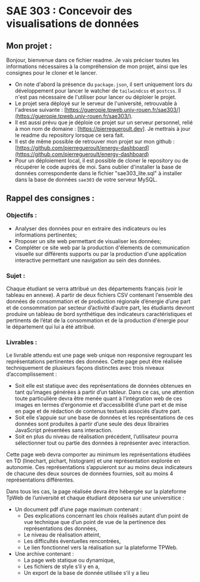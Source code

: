 # SAE 303 : Concevoir des visualisations de données

## Mon projet :

Bonjour, bienvenue dans ce fichier readme. Je vais préciser toutes les informations nécessaires à la compréhension de mon projet, ainsi que les consignes pour le cloner et le lancer.

- On note d'abord la présence du `package.json`, il sert uniquement lors du développement pour lancer le watcher de `tailwindcss` et `postcss`. Il n'est pas nécessaire de l'utiliser pour lancer ou déploier le projet.
- Le projet sera déployé sur le serveur de l'université, retrouvable à l'adresse suivante : [https://gueropie.tpweb.univ-rouen.fr/sae303/](https://gueropie.tpweb.univ-rouen.fr/sae303/).
- Il est aussi prévu que je déploie ce projet sur un serveur personnel, relié à mon nom de domaine : [https://pierregueroult.dev]. Je mettrais à jour le readme du repository lorsque ce sera fait.
- Il est de même possible de retrouver mon projet sur mon github : [https://github.com/pierregueroult/energy-dashboard](https://github.com/pierregueroult/energy-dashboard)
- Pour un déploiement local, il est possible de cloner le repository ou de récupérer le code auprès de moi. Sans oublier d'installer la base de données correspondente dans le fichier "sae303_lite.sql" à installer dans la base de données `sae303` de votre serveur MySQL.

## Rappel des consignes :

### Objectifs :

- Analyser des données pour en extraire des indicateurs ou les informations pertinentes;
- Proposer un site web permettant de visualiser les données;
- Compléter ce site web par la production d'élements de communication visuelle sur différents supports ou par la production d'une application interactive permettant une navigation au sein des données.

### Sujet :

Chaque étudiant se verra attribué un des départements français (voir le tableau en annexe). A partir de deux fichiers CSV contenant l'ensemble des données de consommation et de production régionale d’énergie d’une part et de consommation par secteur d’activité d’autre part, les étudiants devront produire un tableau de bord synthétique des indicateurs caractéristiques et pertinents de l’état de la consommation et de la production d'énergie pour le département qui lui a été attribué.

### Livrables :

Le livrable attendu est une page web unique non responsive regroupant les représentations pertinentes des données. Cette page peut être réalisée techniquement de plusieurs façons distinctes avec trois niveaux d’accomplissement :

- Soit elle est statique avec des représentations de données obtenues en tant qu’images générées à partir d’un tableur. Dans ce cas, une attention toute particulière devra être menée quant à l’intégration web de ces images en termes d’ergonomie et d’accessibilité d’une part et de mise en page et de rédaction de contenus textuels associés d’autre part.
- Soit elle s’appuie sur une base de données et les représentations de ces données sont produites à partir d’une seule des deux librairies JavaScript présentées sans interaction.
- Soit en plus du niveau de réalisation précédent, l’utilisateur pourra sélectionner tout ou partie des données à représenter avec interaction.

Cette page web devra comporter au minimum les représentations étudiées en TD (linechart, pichart, histogram) et une représentation explorée en autonomie. Ces représentations s’appuieront sur au moins deux indicateurs de chacune des deux sources de données fournies, soit au moins 4 représentations différentes.

Dans tous les cas, la page réalisée devra être hébergée sur la plateforme TpWeb de l’université et chaque
étudiant déposera sur une universitice :

- Un document pdf d’une page maximum contenant :
  - Des explications concernant les choix réalisés autant d’un point de vue technique que d’un point de vue de la pertinence des représentations des données,
  - Le niveau de réalisation atteint,
  - Les difficultés éventuelles rencontrées,
  - Le lien fonctionnel vers la réalisation sur la plateforme TPWeb.
- Une archive contenant :
  - La page web statique ou dynamique,
  - Les fichiers de style s’il y en a,
  - Un export de la base de donnée utilisée s’il y a lieu
